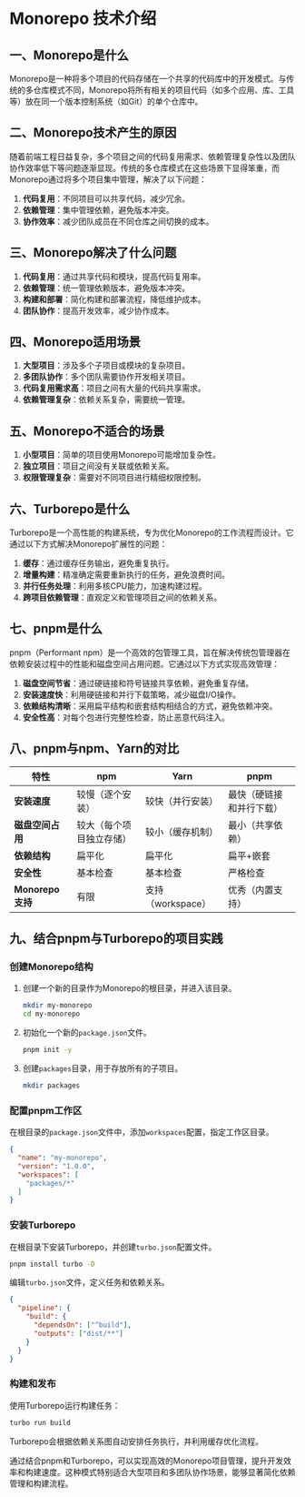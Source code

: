 # Monorepo 技术介绍

## 一、Monorepo是什么

Monorepo是一种将多个项目的代码存储在一个共享的代码库中的开发模式。与传统的多仓库模式不同，Monorepo将所有相关的项目代码（如多个应用、库、工具等）放在同一个版本控制系统（如Git）的单个仓库中。

## 二、Monorepo技术产生的原因

随着前端工程日益复杂，多个项目之间的代码复用需求、依赖管理复杂性以及团队协作效率低下等问题逐渐显现。传统的多仓库模式在这些场景下显得笨重，而Monorepo通过将多个项目集中管理，解决了以下问题：

1. **代码复用**：不同项目可以共享代码，减少冗余。
2. **依赖管理**：集中管理依赖，避免版本冲突。
3. **协作效率**：减少团队成员在不同仓库之间切换的成本。

## 三、Monorepo解决了什么问题

1. **代码复用**：通过共享代码和模块，提高代码复用率。
2. **依赖管理**：统一管理依赖版本，避免版本冲突。
3. **构建和部署**：简化构建和部署流程，降低维护成本。
4. **团队协作**：提高开发效率，减少协作成本。

## 四、Monorepo适用场景

1. **大型项目**：涉及多个子项目或模块的复杂项目。
2. **多团队协作**：多个团队需要协作开发相关项目。
3. **代码复用需求高**：项目之间有大量的代码共享需求。
4. **依赖管理复杂**：依赖关系复杂，需要统一管理。

## 五、Monorepo不适合的场景

1. **小型项目**：简单的项目使用Monorepo可能增加复杂性。
2. **独立项目**：项目之间没有关联或依赖关系。
3. **权限管理复杂**：需要对不同项目进行精细权限控制。

## 六、Turborepo是什么

Turborepo是一个高性能的构建系统，专为优化Monorepo的工作流程而设计。它通过以下方式解决Monorepo扩展性的问题：

1. **缓存**：通过缓存任务输出，避免重复执行。
2. **增量构建**：精准确定需要重新执行的任务，避免浪费时间。
3. **并行任务处理**：利用多核CPU能力，加速构建过程。
4. **跨项目依赖管理**：直观定义和管理项目之间的依赖关系。

## 七、pnpm是什么

pnpm（Performant npm）是一个高效的包管理工具，旨在解决传统包管理器在依赖安装过程中的性能和磁盘空间占用问题。它通过以下方式实现高效管理：

1. **磁盘空间节省**：通过硬链接和符号链接共享依赖，避免重复存储。
2. **安装速度快**：利用硬链接和并行下载策略，减少磁盘I/O操作。
3. **依赖结构清晰**：采用扁平结构和嵌套结构相结合的方式，避免依赖冲突。
4. **安全性高**：对每个包进行完整性检查，防止恶意代码注入。

## 八、pnpm与npm、Yarn的对比

| 特性 | npm | Yarn | pnpm |
| --- | --- | --- | --- |
| **安装速度** | 较慢（逐个安装） | 较快（并行安装） | 最快（硬链接和并行下载） |
| **磁盘空间占用** | 较大（每个项目独立存储） | 较小（缓存机制） | 最小（共享依赖） |
| **依赖结构** | 扁平化 | 扁平化 | 扁平+嵌套 |
| **安全性** | 基本检查 | 基本检查 | 严格检查 |
| **Monorepo支持** | 有限 | 支持（workspace） | 优秀（内置支持） |

## 九、结合pnpm与Turborepo的项目实践

### 创建Monorepo结构

1. 创建一个新的目录作为Monorepo的根目录，并进入该目录。

   ```bash
   mkdir my-monorepo
   cd my-monorepo
   ```

2. 初始化一个新的`package.json`文件。

   ```bash
   pnpm init -y
   ```

3. 创建`packages`目录，用于存放所有的子项目。

   ```bash
   mkdir packages
   ```

### 配置pnpm工作区

在根目录的`package.json`文件中，添加`workspaces`配置，指定工作区目录。

```json
{
  "name": "my-monorepo",
  "version": "1.0.0",
  "workspaces": [
    "packages/*"
  ]
}
```

### 安装Turborepo

在根目录下安装Turborepo，并创建`turbo.json`配置文件。

```bash
pnpm install turbo -D
```

编辑`turbo.json`文件，定义任务和依赖关系。

```json
{
  "pipeline": {
    "build": {
      "dependsOn": ["^build"],
      "outputs": ["dist/**"]
    }
  }
}
```

### 构建和发布

使用Turborepo运行构建任务：

```bash
turbo run build
```

Turborepo会根据依赖关系图自动安排任务执行，并利用缓存优化流程。

通过结合pnpm和Turborepo，可以实现高效的Monorepo项目管理，提升开发效率和构建速度。这种模式特别适合大型项目和多团队协作场景，能够显著简化依赖管理和构建流程。
